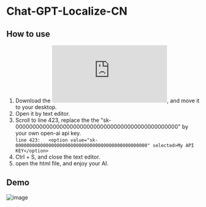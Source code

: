 # Chat-GPT-Localize-CN

## How to use
1. Download the ![.html file](https://github.com/Henryyy-Hung/Chat-GPT-Localize-CN/raw/main/GPT-Playground.html), and move it to your desktop.
2. Open it by text editor.
3. Scroll to line 423, replace the the "sk-000000000000000000000000000000000000000000000000" by your own open-ai api key. <br />`line 423:   <option value="sk-000000000000000000000000000000000000000000000000" selected>My API KEY</option>`
4. Ctrl + S, and close the text editor.
5. open the html file, and enjoy your AI.

## Demo
![image](https://user-images.githubusercontent.com/78750074/232291540-2f6f26b3-d391-4d2b-b119-29aaf5580781.png)
